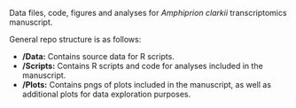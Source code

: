 Data files, code, figures and analyses for *Amphiprion clarkii* transcriptomics manuscript.

General repo structure is as follows:
 * **/Data:** Contains source data for R scripts.
 * **/Scripts:** Contains R scripts and code for analyses included in the manuscript.
 * **/Plots:** Contains pngs of plots included in the manuscript, as well as additional plots for data exploration purposes.
